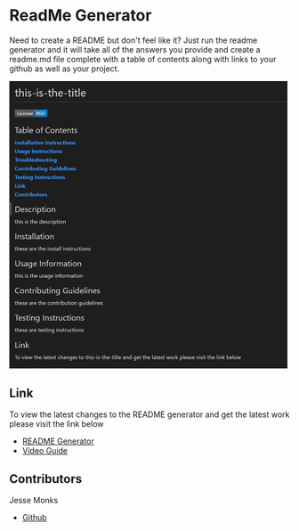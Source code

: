 # ReadMe Generator

Need to create a README but don't feel like it? Just run the readme generator and it will take all of the answers you provide and create a readme.md file complete with a table of contents along with links to your github as well as your project. 

<img src="assets\images\readme-generator.PNG" width="500"/>

## Link

To view the latest changes to the README generator and get the latest work please visit the link below 

- [README Generator](https://heatedtowel.github.io/readme-generator/)
- [Video Guide](https://drive.google.com/file/d/1Hkcob6Svbz1iSJJiWb8_62gFCEwCkqAt/view?usp=sharing)



## Contributors

Jesse Monks
- [Github](https://github.com/heatedtowel/readme-generator)

